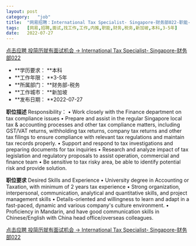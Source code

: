 ```yaml
---
layout:	post
category:	"job"
title:	"网易招聘：International Tax Specialist- Singapore-财务部022-职能-财务-税务-新加坡本科3-5年"
tags:	[网易,招聘,面试,找工作,工作,内推,职能,财务,税务,新加坡,本科,3-5年]
date:	2022-07-27
---
```


[点击应聘 投简历就有面试机会 -> International Tax Specialist- Singapore-财务部022](http://mobile.bole.netease.com/bole/boleDetail?id=40964&employeeId=346f03c3cda5f04c&key=all)



- **学历要求： **本科
- **工作年限： **3-5年
- **所属部门： **财务部-税务
- **工作城市： **新加坡
- **发布日期： **2022-07-27



**职位描述**
Responsibility：
•	Work closely with the Finance department on tax compliance issues 
•	Prepare and assist in the regular Singapore local tax &amp; accounting processes and other tax compliance matters, including GST/VAT returns, withholding tax returns, company tax returns and other tax filings to ensure compliance with relevant tax regulations and maintain tax records properly.
•	Support and respond to tax investigations and preparing documents for tax inquiries
•	Research and analyze impact of tax legislation and regulatory proposals to assist operation, commercial and finance team
•	Be sensitive to tax risky area, be able to identify potential risk and provide solution.




**职位要求**
Desired Skills and Experience
•	University degree in Accounting or Taxation, with minimum of 2 years tax experience
•	Strong organization, interpersonal, communication, analytical and quantitative skills, and project management skills
•	Details-oriented and willingness to learn and adapt in a fast-paced, dynamic and various company's culture environment.
•	Proficiency in Mandarin, and have good communication skills in Chinese/English with China head office/overseas colleagues.




[点击应聘 投简历就有面试机会 -> International Tax Specialist- Singapore-财务部022](http://mobile.bole.netease.com/bole/boleDetail?id=40964&employeeId=346f03c3cda5f04c&key=all)